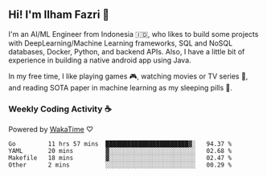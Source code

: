 ## Hi! I'm Ilham Fazri 👋

I'm an AI/ML Engineer from Indonesia 🇮🇩, who likes to build some projects with DeepLearning/Machine Learning frameworks, SQL and NoSQL databases, Docker, Python, and backend APIs. Also, I have a little bit of experience in building a native android app using Java.


In my free time, I like playing games 🎮, watching movies or TV series 🍿, and reading SOTA paper in machine learning as my sleeping pills 💊. 

### Weekly Coding Activity ☕
Powered by [WakaTime](https://wakatime.com/) ♡
<!--START_SECTION:waka-->

```text
Go         11 hrs 57 mins  ███████████████████████▓░   94.37 %
YAML       20 mins         ▓░░░░░░░░░░░░░░░░░░░░░░░░   02.68 %
Makefile   18 mins         ▓░░░░░░░░░░░░░░░░░░░░░░░░   02.47 %
Other      2 mins          ░░░░░░░░░░░░░░░░░░░░░░░░░   00.29 %
```

<!--END_SECTION:waka-->
